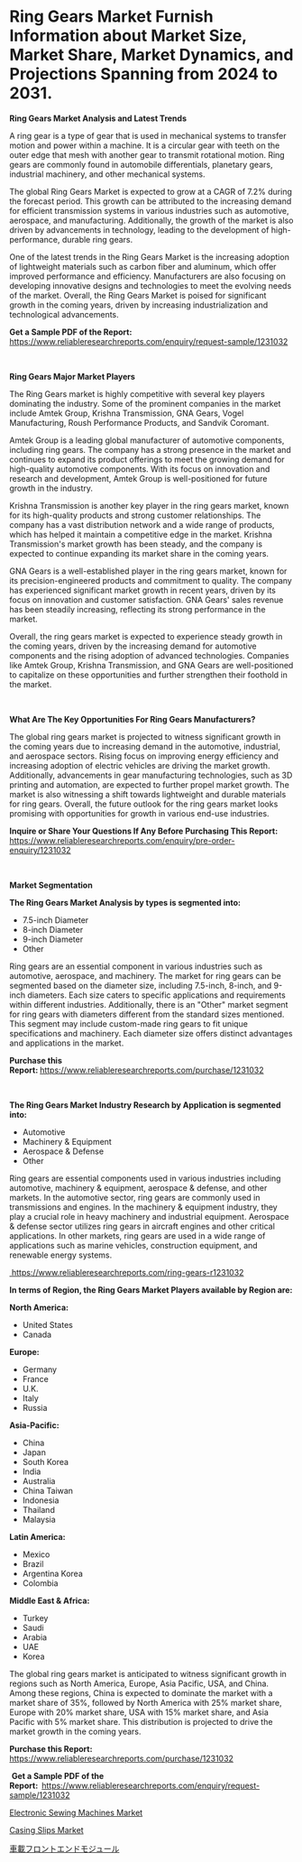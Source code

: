 <p><h1>Ring Gears Market Furnish Information about Market Size, Market Share, Market Dynamics, and Projections Spanning from 2024 to 2031.</h1></p><p><strong>Ring Gears Market Analysis and Latest Trends</strong></p>
<p><p>A ring gear is a type of gear that is used in mechanical systems to transfer motion and power within a machine. It is a circular gear with teeth on the outer edge that mesh with another gear to transmit rotational motion. Ring gears are commonly found in automobile differentials, planetary gears, industrial machinery, and other mechanical systems.</p><p>The global Ring Gears Market is expected to grow at a CAGR of 7.2% during the forecast period. This growth can be attributed to the increasing demand for efficient transmission systems in various industries such as automotive, aerospace, and manufacturing. Additionally, the growth of the market is also driven by advancements in technology, leading to the development of high-performance, durable ring gears.</p><p>One of the latest trends in the Ring Gears Market is the increasing adoption of lightweight materials such as carbon fiber and aluminum, which offer improved performance and efficiency. Manufacturers are also focusing on developing innovative designs and technologies to meet the evolving needs of the market. Overall, the Ring Gears Market is poised for significant growth in the coming years, driven by increasing industrialization and technological advancements.</p></p>
<p><strong>Get a Sample PDF of the Report:&nbsp;</strong> <a href="https://www.reliableresearchreports.com/enquiry/request-sample/1231032">https://www.reliableresearchreports.com/enquiry/request-sample/1231032</a></p>
<p>&nbsp;</p>
<p><strong>Ring Gears Major Market Players</strong></p>
<p><p>The Ring Gears market is highly competitive with several key players dominating the industry. Some of the prominent companies in the market include Amtek Group, Krishna Transmission, GNA Gears, Vogel Manufacturing, Roush Performance Products, and Sandvik Coromant.</p><p>Amtek Group is a leading global manufacturer of automotive components, including ring gears. The company has a strong presence in the market and continues to expand its product offerings to meet the growing demand for high-quality automotive components. With its focus on innovation and research and development, Amtek Group is well-positioned for future growth in the industry.</p><p>Krishna Transmission is another key player in the ring gears market, known for its high-quality products and strong customer relationships. The company has a vast distribution network and a wide range of products, which has helped it maintain a competitive edge in the market. Krishna Transmission's market growth has been steady, and the company is expected to continue expanding its market share in the coming years.</p><p>GNA Gears is a well-established player in the ring gears market, known for its precision-engineered products and commitment to quality. The company has experienced significant market growth in recent years, driven by its focus on innovation and customer satisfaction. GNA Gears' sales revenue has been steadily increasing, reflecting its strong performance in the market.</p><p>Overall, the ring gears market is expected to experience steady growth in the coming years, driven by the increasing demand for automotive components and the rising adoption of advanced technologies. Companies like Amtek Group, Krishna Transmission, and GNA Gears are well-positioned to capitalize on these opportunities and further strengthen their foothold in the market.</p></p>
<p>&nbsp;</p>
<p><strong>What Are The Key Opportunities For Ring Gears Manufacturers?</strong></p>
<p><p>The global ring gears market is projected to witness significant growth in the coming years due to increasing demand in the automotive, industrial, and aerospace sectors. Rising focus on improving energy efficiency and increasing adoption of electric vehicles are driving the market growth. Additionally, advancements in gear manufacturing technologies, such as 3D printing and automation, are expected to further propel market growth. The market is also witnessing a shift towards lightweight and durable materials for ring gears. Overall, the future outlook for the ring gears market looks promising with opportunities for growth in various end-use industries.</p></p>
<p><strong>Inquire or Share Your Questions If Any Before Purchasing This Report:</strong> <a href="https://www.reliableresearchreports.com/enquiry/pre-order-enquiry/1231032">https://www.reliableresearchreports.com/enquiry/pre-order-enquiry/1231032</a></p>
<p>&nbsp;</p>
<p><strong>Market Segmentation</strong></p>
<p><strong>The Ring Gears Market Analysis by types is segmented into:</strong></p>
<p><ul><li>7.5-inch Diameter</li><li>8-inch Diameter</li><li>9-inch Diameter</li><li>Other</li></ul></p>
<p><p>Ring gears are an essential component in various industries such as automotive, aerospace, and machinery. The market for ring gears can be segmented based on the diameter size, including 7.5-inch, 8-inch, and 9-inch diameters. Each size caters to specific applications and requirements within different industries. Additionally, there is an "Other" market segment for ring gears with diameters different from the standard sizes mentioned. This segment may include custom-made ring gears to fit unique specifications and machinery. Each diameter size offers distinct advantages and applications in the market.</p></p>
<p><strong>Purchase this Report:&nbsp;</strong><a href="https://www.reliableresearchreports.com/purchase/1231032">https://www.reliableresearchreports.com/purchase/1231032</a></p>
<p>&nbsp;</p>
<p><strong>The Ring Gears Market Industry Research by Application is segmented into:</strong></p>
<p><ul><li>Automotive</li><li>Machinery & Equipment</li><li>Aerospace & Defense</li><li>Other</li></ul></p>
<p><p>Ring gears are essential components used in various industries including automotive, machinery & equipment, aerospace & defense, and other markets. In the automotive sector, ring gears are commonly used in transmissions and engines. In the machinery & equipment industry, they play a crucial role in heavy machinery and industrial equipment. Aerospace & defense sector utilizes ring gears in aircraft engines and other critical applications. In other markets, ring gears are used in a wide range of applications such as marine vehicles, construction equipment, and renewable energy systems.</p></p>
<p><a href="https://www.reliableresearchreports.com/ring-gears-r1231032">&nbsp;https://www.reliableresearchreports.com/ring-gears-r1231032</a></p>
<p><strong>In terms of Region, the Ring Gears Market Players available by Region are:</strong></p>
<p>
    <p> <strong> North America: </strong>
        <ul>
            <li>United States</li>
            <li>Canada</li>
        </ul>
        </p> 
    <p> <strong> Europe: </strong>
        <ul>
            <li>Germany</li>
            <li>France</li>
            <li>U.K.</li>
            <li>Italy</li>
            <li>Russia</li>
        </ul>
        </p> 
    <p> <strong> Asia-Pacific: </strong>
        <ul>
            <li>China</li>
            <li>Japan</li>
            <li>South Korea</li>
            <li>India</li>
            <li>Australia</li>
            <li>China Taiwan</li>
            <li>Indonesia</li>
            <li>Thailand</li>
            <li>Malaysia</li>
        </ul>
        </p> 
    <p> <strong> Latin America: </strong>
        <ul>
            <li>Mexico</li>
            <li>Brazil</li>
            <li>Argentina Korea</li>
            <li>Colombia</li>
        </ul>
        </p> 
    <p> <strong> Middle East & Africa: </strong>
        <ul>
            <li>Turkey</li>
            <li>Saudi</li>
            <li>Arabia</li>
            <li>UAE</li>
            <li>Korea</li>
        </ul>
    </p>
    </p>
<p><p>The global ring gears market is anticipated to witness significant growth in regions such as North America, Europe, Asia Pacific, USA, and China. Among these regions, China is expected to dominate the market with a market share of 35%, followed by North America with 25% market share, Europe with 20% market share, USA with 15% market share, and Asia Pacific with 5% market share. This distribution is projected to drive the market growth in the coming years.</p></p>
<p><strong>Purchase this Report: </strong><a href="https://www.reliableresearchreports.com/purchase/1231032">https://www.reliableresearchreports.com/purchase/1231032</a></p>
<p>&nbsp;<strong>Get a Sample PDF of the Report:&nbsp;&nbsp;</strong><a href="https://www.reliableresearchreports.com/enquiry/request-sample/1231032">https://www.reliableresearchreports.com/enquiry/request-sample/1231032</a></p>
<p><strong></strong></p>
<p><p><a href="https://github.com/brenzgnarento/Market-Research-Report-List-2/blob/main/electronic-sewing-machines-market.md">Electronic Sewing Machines Market</a></p><p><a href="https://automatic-knee-4c7.notion.site/Casing-Slips-Market-Competitive-Analysis-Market-Trends-and-Forecast-to-2031-fec439010b8a4aadab464205874dd39b">Casing Slips Market</a></p><p><a href="https://medium.com/@jordanilliamson678678/%E8%87%AA%E5%8B%95%E8%BB%8A%E3%83%95%E3%83%AD%E3%83%B3%E3%83%88%E3%82%A8%E3%83%B3%E3%83%89%E3%83%A2%E3%82%B8%E3%83%A5%E3%83%BC%E3%83%AB%E5%B8%82%E5%A0%B4%E3%81%AF-%E5%B8%82%E5%A0%B4%E3%82%B7%E3%82%A7%E3%82%A2-%E5%B8%82%E5%A0%B4%E5%8B%95%E5%90%91-%E5%B8%82%E5%A0%B4%E6%88%90%E9%95%B7%E3%81%AB%E9%96%A2%E3%81%99%E3%82%8B%E6%83%85%E5%A0%B1%E3%82%92%E6%8F%90%E4%BE%9B%E3%81%97%E3%81%A6%E3%81%84%E3%81%BE%E3%81%99-7eac1fbab08c">車載フロントエンドモジュール</a></p></p>